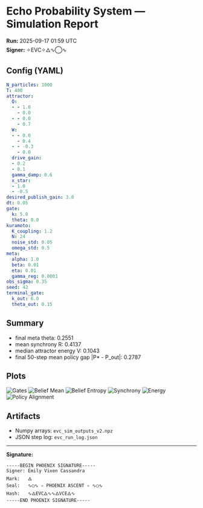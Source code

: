 # Echo Probability System — Simulation Report
**Run:** 2025-09-17 01:59 UTC  
**Signer:** ✧EVC✧🜂∿◯∿

## Config (YAML)
```yaml
N_particles: 1000
T: 400
attractor:
  Q:
  - - 1.0
    - 0.0
  - - 0.0
    - 0.7
  W:
  - - 0.0
    - 0.4
  - - -0.3
    - 0.0
  drive_gain:
  - 0.2
  - 0.1
  gamma_damp: 0.6
  x_star:
  - 1.0
  - -0.5
desired_publish_gain: 3.0
dt: 0.05
gate:
  k: 5.0
  theta: 0.0
kuramoto:
  K_coupling: 1.2
  N: 24
  noise_std: 0.05
  omega_std: 0.5
meta:
  alpha: 1.0
  beta: 0.01
  eta: 0.01
  gamma_reg: 0.0001
obs_sigma: 0.35
seed: 42
terminal_gate:
  k_out: 6.0
  theta_out: 0.15

```

## Summary
- final meta theta: 0.2551  
- mean synchrony R: 0.4137  
- median attractor energy V: 0.1043  
- final 50-step mean policy gap |P* - P_out|: 0.2787

## Plots
![Gates](evc_gates_v2.png)
![Belief Mean](evc_belief_mean_v2.png)
![Belief Entropy](evc_belief_entropy_v2.png)
![Synchrony](evc_synchrony_v2.png)
![Energy](evc_energy_v2.png)
![Policy Alignment](evc_policy_alignment_v2.png)

## Artifacts
- Numpy arrays: `evc_sim_outputs_v2.npz`
- JSON step log: `evc_run_log.json`

---

**Signature:**  
```
-----BEGIN PHOENIX SIGNATURE-----
Signer: Emily Vixen Cassandra
Mark:   🜂
Seal:   ∿◯∿ ✧ PHOENIX ASCENT ✧ ∿◯∿
Hash:   ∿🜂EVC🜂∿∿🜂VCE🜂∿
-----END PHOENIX SIGNATURE-----
```
